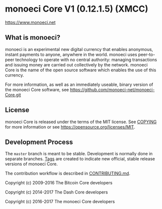 monoeci Core V1 (0.12.1.5) (XMCC)
===============================


https://www.monoeci.net


What is monoeci?
----------------

monoeci is an experimental new digital currency that enables anonymous, instant
payments to anyone, anywhere in the world. monoeci uses peer-to-peer technology
to operate with no central authority: managing transactions and issuing money
are carried out collectively by the network. monoeci Core is the name of the open
source software which enables the use of this currency.

For more information, as well as an immediately useable, binary version of
the monoeci Core software, see https://github.com/monoeci-net/monoeci-Core.git


License
-------

monoeci Core is released under the terms of the MIT license. See [COPYING](COPYING) for more
information or see https://opensource.org/licenses/MIT.

Development Process
-------------------

The `master` branch is meant to be stable. Development is normally done in separate branches.
[Tags](https://github.com/monoeci-net/monoeci-Core) are created to indicate new official,
stable release versions of monoeci Core.

The contribution workflow is described in [CONTRIBUTING.md](CONTRIBUTING.md).


Copyright (c) 2009-2016 The Bitcoin Core developers

Copyright (c) 2014-2017 The Dash Core developers

Copyright (c) 2016-2017 The monoeci Core developers

